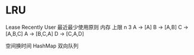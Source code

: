 # LRU
Lease Recently User 最近最少使用原则
内存 上限 n  3
A  -> [A]
B  -> [A,B]
C  -> [A,B,C]
A  -> [B,C,A]
D  -> [C,A,D]


空间换时间
HashMap 
双向队列